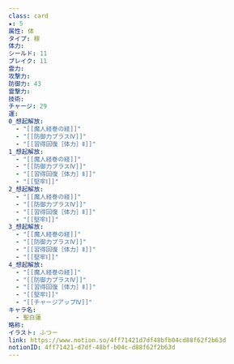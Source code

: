 ```yaml
---
class: card
★: 5
属性: 体
タイプ: 稼
体力: 
シールド: 11
ブレイク: 11
霊力: 
攻撃力: 
防御力: 43
霊撃力: 
技術: 
チャージ: 29
運: 
0_想起解放:
  - "[[魔人経巻の経]]"
  - "[[防御力プラスⅣ]]"
  - "[[習得回復［体力］Ⅱ]]"
1_想起解放:
  - "[[魔人経巻の経]]"
  - "[[防御力プラスⅣ]]"
  - "[[習得回復［体力］Ⅱ]]"
  - "[[堅牢Ⅰ]]"
2_想起解放:
  - "[[魔人経巻の経]]"
  - "[[防御力プラスⅣ]]"
  - "[[習得回復［体力］Ⅱ]]"
  - "[[堅牢Ⅰ]]"
3_想起解放:
  - "[[魔人経巻の経]]"
  - "[[防御力プラスⅣ]]"
  - "[[習得回復［体力］Ⅱ]]"
  - "[[堅牢Ⅰ]]"
4_想起解放:
  - "[[魔人経巻の経]]"
  - "[[防御力プラスⅣ]]"
  - "[[習得回復［体力］Ⅱ]]"
  - "[[堅牢Ⅰ]]"
  - "[[チャージアップⅣ]]"
キャラ名:
  - 聖白蓮
略称: 
イラスト: ふつー
link: https://www.notion.so/4ff71421d7df48bfb04cd88f62f2b63d
notionID: 4ff71421-d7df-48bf-b04c-d88f62f2b63d
---
```

